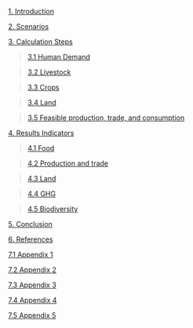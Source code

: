[1. Introduction](https://github.com/FableCalculator/DocumentationWiki/wiki/1_Introduction)

[2. Scenarios](https://github.com/FableCalculator/DocumentationWiki/wiki/2_Scenarios)

[3. Calculation Steps](https://github.com/FableCalculator/DocumentationWiki/wiki/3_Calculation-Steps)

> [3.1 Human Demand](https://github.com/FableCalculator/DocumentationWiki/wiki/3_1.-Human-Demand)

> [3.2 Livestock](https://github.com/FableCalculator/DocumentationWiki/wiki/3_2.-Livestock)

> [3.3 Crops](https://github.com/FableCalculator/DocumentationWiki/wiki/3_3.-Crops)

> [3.4 Land](https://github.com/FableCalculator/DocumentationWiki/wiki/3.4-Land)

> [3.5 Feasible production, trade, and consumption](https://github.com/FableCalculator/DocumentationWiki/wiki/3_5.-Feasible-production,-trade,-and-consumption)

[4. Results Indicators](https://github.com/FableCalculator/DocumentationWiki/wiki/4_Results-Indicators)

> [4.1 Food](https://github.com/FableCalculator/DocumentationWiki/wiki/4_1.-Food)

> [4.2 Production and trade](https://github.com/FableCalculator/DocumentationWiki/wiki/4_2.-Production-and-trade)

> [4.3 Land](https://github.com/FableCalculator/DocumentationWiki/wiki/4_3.-Land)

> [4.4 GHG](https://github.com/FableCalculator/DocumentationWiki/wiki/4_4.-GHG)

> [4.5 Biodiversity](https://github.com/FableCalculator/DocumentationWiki/wiki/4_5.-Biodiversity)

[5. Conclusion](https://github.com/FableCalculator/DocumentationWiki/wiki/5_0.-Conclusion)

[6. References](https://github.com/FableCalculator/DocumentationWiki/wiki/6_0.-References)

[7.1 Appendix 1](https://github.com/FableCalculator/DocumentationWiki/wiki/7_1-Appendix-1)

[7.2 Appendix 2](https://github.com/FableCalculator/DocumentationWiki/wiki/7_2-Appendix-2)

[7.3 Appendix 3](https://github.com/FableCalculator/DocumentationWiki/wiki/7_3-Appendix-3)

[7.4 Appendix 4](https://github.com/FableCalculator/DocumentationWiki/wiki/7_4-Appendix-4)

[7.5 Appendix 5](https://github.com/FableCalculator/DocumentationWiki/wiki/7_5-Appendix-5)